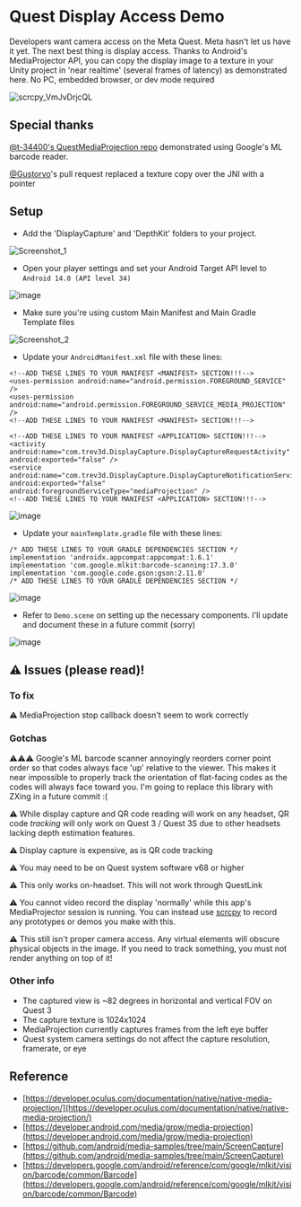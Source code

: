 # Quest Display Access Demo

Developers want camera access on the Meta Quest. Meta hasn't let us have it yet. The next best thing is display access. Thanks to Android's MediaProjector API, you can copy the display image to a texture in your Unity project in 'near realtime' (several frames of latency) as demonstrated here. No PC, embedded browser, or dev mode required

![scrcpy_VmJvDrjcQL](https://github.com/user-attachments/assets/522bc5ea-8b91-4ee9-91cd-0385fffc93a3)

## Special thanks

[@t-34400's QuestMediaProjection repo](https://github.com/t-34400/QuestMediaProjection) demonstrated using Google's ML barcode reader.

[@Gustorvo](https://github.com/Gustorvo)'s pull request replaced a texture copy over the JNI with a pointer 

## Setup

- Add the 'DisplayCapture' and 'DepthKit' folders to your project.

![Screenshot_1](https://github.com/user-attachments/assets/bf96301b-badf-42fb-a05f-1da018dd33e3)

- Open your player settings and set your Android Target API level to `Android 14.0 (API level 34)`

![image](https://github.com/user-attachments/assets/98791394-e4fa-433d-bac2-c23b30a090a5)

- Make sure you're using custom Main Manifest and Main Gradle Template files

![Screenshot_2](https://github.com/user-attachments/assets/31a7ff38-13dc-4f3b-9d6b-0127e2355521)

- Update your `AndroidManifest.xml` file with these lines:

```
<!--ADD THESE LINES TO YOUR MANIFEST <MANIFEST> SECTION!!!-->
<uses-permission android:name="android.permission.FOREGROUND_SERVICE" />
<uses-permission android:name="android.permission.FOREGROUND_SERVICE_MEDIA_PROJECTION" />
<!--ADD THESE LINES TO YOUR MANIFEST <MANIFEST> SECTION!!!-->
```

```
<!--ADD THESE LINES TO YOUR MANIFEST <APPLICATION> SECTION!!!-->
<activity android:name="com.trev3d.DisplayCapture.DisplayCaptureRequestActivity" android:exported="false" />
<service android:name="com.trev3d.DisplayCapture.DisplayCaptureNotificationService" android:exported="false" android:foregroundServiceType="mediaProjection" />
<!--ADD THESE LINES TO YOUR MANIFEST <APPLICATION> SECTION!!!-->
```

![image](https://github.com/user-attachments/assets/55c56c9a-8f6f-476d-b8b4-4446b51e6db1)

- Update your `mainTemplate.gradle` file with these lines:

```
/* ADD THESE LINES TO YOUR GRADLE DEPENDENCIES SECTION */
implementation 'androidx.appcompat:appcompat:1.6.1'
implementation 'com.google.mlkit:barcode-scanning:17.3.0'
implementation 'com.google.code.gson:gson:2.11.0'
/* ADD THESE LINES TO YOUR GRADLE DEPENDENCIES SECTION */
```

![image](https://github.com/user-attachments/assets/c40f34b3-de5c-4fa1-a472-842115bc7062)

- Refer to `Demo.scene` on setting up the necessary components. I'll update and document these in a future commit (sorry)

![image](https://github.com/user-attachments/assets/e7167678-b36e-44e6-86ae-774b7ab714c2)


## ⚠️ Issues (please read)!

### To fix 

⚠️ MediaProjection stop callback doesn't seem to work correctly

### Gotchas

⚠️⚠️⚠️ Google's ML barcode scanner annoyingly reorders corner point order so that codes always face 'up' relative to the viewer. This makes it near impossible to properly track the orientation of flat-facing codes as the codes will always face toward you. I'm going to replace this library with ZXing in a future commit :(

⚠️ While display capture and QR code reading will work on any headset, QR code *tracking* will only work on Quest 3 / Quest 3S due to other headsets lacking depth estimation features.

⚠️ Display capture is expensive, as is QR code tracking

⚠️ You may need to be on Quest system software v68 or higher

⚠️ This only works on-headset. This will not work through QuestLink

⚠️ You cannot video record the display 'normally' while this app's MediaProjector session is running. You can instead use [scrcpy](https://github.com/Genymobile/scrcpy) to record any prototypes or demos you make with this.

⚠️ This still isn't proper camera access. Any virtual elements will obscure physical objects in the image. If you need to track something, you must not render anything on top of it!

### Other info

- The captured view is ~82 degrees in horizontal and vertical FOV on Quest 3
- The capture texture is 1024x1024
- MediaProjection currently captures frames from the left eye buffer
- Quest system camera settings do not affect the capture resolution, framerate, or eye

## Reference

- [https://developer.oculus.com/documentation/native/native-media-projection/](https://developer.oculus.com/documentation/native/native-media-projection/)
- [https://developer.android.com/media/grow/media-projection](https://developer.android.com/media/grow/media-projection)
- [https://github.com/android/media-samples/tree/main/ScreenCapture](https://github.com/android/media-samples/tree/main/ScreenCapture)
- [https://developers.google.com/android/reference/com/google/mlkit/vision/barcode/common/Barcode](https://developers.google.com/android/reference/com/google/mlkit/vision/barcode/common/Barcode)
